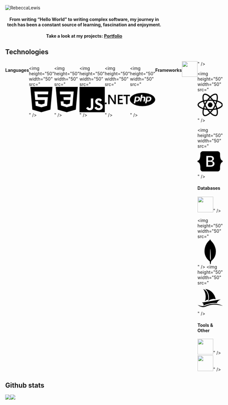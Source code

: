 
![RebeccaLewis](https://github.com/Beckibuzz93/Beckibuzz93/assets/45924345/be309f37-e05d-4da3-8e59-b8236c72dc5c)

<h4 align="center"> From writing “Hello World” to writing complex software, my journey in tech has been a constant source of learning, fascination and enjoyment. </h4> 
<h4 align="center"> Take a look at my projects: <a href="https://ralewis.co.uk/"> Portfolio </a> </h4>

<h2 align="left"> Technologies </h2>
<div align="left" style="display: flex; flex-direction: row;">
  <h4> Languages </h4>
  
  <img height="50" width="50" src="<svg role="img" viewBox="0 0 24 24" xmlns="http://www.w3.org/2000/svg"><title>HTML5</title><path d="M1.5 0h21l-1.91 21.563L11.977 24l-8.564-2.438L1.5 0zm7.031 9.75l-.232-2.718 10.059.003.23-2.622L5.412 4.41l.698 8.01h9.126l-.326 3.426-2.91.804-2.955-.81-.188-2.11H6.248l.33 4.171L12 19.351l5.379-1.443.744-8.157H8.531z"/></svg>" />
    
  <img height="50" width="50" src="<svg role="img" viewBox="0 0 24 24" xmlns="http://www.w3.org/2000/svg"><title>CSS3</title><path d="M1.5 0h21l-1.91 21.563L11.977 24l-8.565-2.438L1.5 0zm17.09 4.413L5.41 4.41l.213 2.622 10.125.002-.255 2.716h-6.64l.24 2.573h6.182l-.366 3.523-2.91.804-2.956-.81-.188-2.11h-2.61l.29 3.855L12 19.288l5.373-1.53L18.59 4.414z"/></svg>" />
  
  <img height="50" width="50" src="<svg role="img" viewBox="0 0 24 24" xmlns="http://www.w3.org/2000/svg"><title>JavaScript</title><path d="M0 0h24v24H0V0zm22.034 18.276c-.175-1.095-.888-2.015-3.003-2.873-.736-.345-1.554-.585-1.797-1.14-.091-.33-.105-.51-.046-.705.15-.646.915-.84 1.515-.66.39.12.75.42.976.9 1.034-.676 1.034-.676 1.755-1.125-.27-.42-.404-.601-.586-.78-.63-.705-1.469-1.065-2.834-1.034l-.705.089c-.676.165-1.32.525-1.71 1.005-1.14 1.291-.811 3.541.569 4.471 1.365 1.02 3.361 1.244 3.616 2.205.24 1.17-.87 1.545-1.966 1.41-.811-.18-1.26-.586-1.755-1.336l-1.83 1.051c.21.48.45.689.81 1.109 1.74 1.756 6.09 1.666 6.871-1.004.029-.09.24-.705.074-1.65l.046.067zm-8.983-7.245h-2.248c0 1.938-.009 3.864-.009 5.805 0 1.232.063 2.363-.138 2.711-.33.689-1.18.601-1.566.48-.396-.196-.597-.466-.83-.855-.063-.105-.11-.196-.127-.196l-1.825 1.125c.305.63.75 1.172 1.324 1.517.855.51 2.004.675 3.207.405.783-.226 1.458-.691 1.811-1.411.51-.93.402-2.07.397-3.346.012-2.054 0-4.109 0-6.179l.004-.056z"/></svg>" />
    
  <img height="50" width="50" src="<svg role="img" viewBox="0 0 24 24" xmlns="http://www.w3.org/2000/svg"><title>.NET</title><path d="M24 8.77h-2.468v7.565h-1.425V8.77h-2.462V7.53H24zm-6.852 7.565h-4.821V7.53h4.63v1.24h-3.205v2.494h2.953v1.234h-2.953v2.604h3.396zm-6.708 0H8.882L4.78 9.863a2.896 2.896 0 0 1-.258-.51h-.036c.032.189.048.592.048 1.21v5.772H3.157V7.53h1.659l3.965 6.32c.167.261.275.442.323.54h.024c-.04-.233-.06-.629-.06-1.185V7.529h1.372zm-8.703-.693a.868.829 0 0 1-.869.829.868.829 0 0 1-.868-.83.868.829 0 0 1 .868-.828.868.829 0 0 1 .869.829Z"/></svg>" />
    
  <img height="50" width="50" src="<svg role="img" viewBox="0 0 24 24" xmlns="http://www.w3.org/2000/svg"><title>PHP</title><path d="M7.01 10.207h-.944l-.515 2.648h.838c.556 0 .97-.105 1.242-.314.272-.21.455-.559.55-1.049.092-.47.05-.802-.124-.995-.175-.193-.523-.29-1.047-.29zM12 5.688C5.373 5.688 0 8.514 0 12s5.373 6.313 12 6.313S24 15.486 24 12c0-3.486-5.373-6.312-12-6.312zm-3.26 7.451c-.261.25-.575.438-.917.551-.336.108-.765.164-1.285.164H5.357l-.327 1.681H3.652l1.23-6.326h2.65c.797 0 1.378.209 1.744.628.366.418.476 1.002.33 1.752a2.836 2.836 0 0 1-.305.847c-.143.255-.33.49-.561.703zm4.024.715l.543-2.799c.063-.318.039-.536-.068-.651-.107-.116-.336-.174-.687-.174H11.46l-.704 3.625H9.388l1.23-6.327h1.367l-.327 1.682h1.218c.767 0 1.295.134 1.586.401s.378.7.263 1.299l-.572 2.944h-1.389zm7.597-2.265a2.782 2.782 0 0 1-.305.847c-.143.255-.33.49-.561.703a2.44 2.44 0 0 1-.917.551c-.336.108-.765.164-1.286.164h-1.18l-.327 1.682h-1.378l1.23-6.326h2.649c.797 0 1.378.209 1.744.628.366.417.477 1.001.331 1.751zM17.766 10.207h-.943l-.516 2.648h.838c.557 0 .971-.105 1.242-.314.272-.21.455-.559.551-1.049.092-.47.049-.802-.125-.995s-.524-.29-1.047-.29z"/></svg>" />
  
  <h4>Frameworks</h4>
  <img height="50" width="50" src="<svg role="img" viewBox="0 0 24 24" xmlns="http://www.w3.org/2000/svg"><title>p5.js</title><path d="M1.345 9.122v.784h.035c.07-.11.161-.22.274-.333a1.85 1.85 0 0 1 .416-.305 2.557 2.557 0 0 1 1.253-.31 2.632 2.632 0 0 1 1.964.854c.242.266.429.578.561.936.133.36.2.745.2 1.159 0 .413-.065.801-.194 1.163a2.856 2.856 0 0 1-.549.948 2.642 2.642 0 0 1-.866.644c-.34.16-.723.24-1.152.24-.398 0-.763-.083-1.094-.246a1.86 1.86 0 0 1-.766-.668h-.024v3.558H0V9.12zm3.276 2.785c0-.219-.034-.435-.1-.65a1.82 1.82 0 0 0-.298-.579 1.503 1.503 0 0 0-.503-.416 1.53 1.53 0 0 0-.714-.157 1.44 1.44 0 0 0-.691.163 1.77 1.77 0 0 0-.52.421 1.795 1.795 0 0 0-.328.585 1.97 1.97 0 0 0 0 1.305 1.807 1.807 0 0 0 .328.58 1.687 1.687 0 0 0 .52.414c.203.105.434.159.691.159a1.483 1.483 0 0 0 1.217-.586c.132-.171.231-.366.297-.585a2.248 2.248 0 0 0 .1-.654zm13.682-3.054v6.223c0 .335-.028.653-.082.952a2.018 2.018 0 0 1-.31.785 1.623 1.623 0 0 1-.62.532c-.262.132-.602.199-1.024.199a2.676 2.676 0 0 1-.35-.024 3.507 3.507 0 0 1-.281-.047l.117-1.192a1.762 1.762 0 0 0 .386.047.752.752 0 0 0 .397-.094.627.627 0 0 0 .234-.258c.055-.109.09-.235.105-.38.016-.144.024-.298.024-.461V8.853zm4.784 1.765a1.621 1.621 0 0 0-.514-.427 1.449 1.449 0 0 0-.714-.18c-.226 0-.432.046-.62.14a.483.483 0 0 0-.28.467.47.47 0 0 0 .31.462c.206.09.508.182.906.276.21.047.423.109.638.187.214.077.41.18.585.31a1.53 1.53 0 0 1 .427.48c.109.19.163.423.163.695 0 .344-.064.634-.192.872-.13.238-.301.43-.515.58a2.169 2.169 0 0 1-.75.32 3.884 3.884 0 0 1-.883.101 3.507 3.507 0 0 1-1.275-.24 2.694 2.694 0 0 1-1.03-.685l.925-.866a1.828 1.828 0 0 0 1.44.703c.1 0 .204-.012.31-.035a1.052 1.052 0 0 0 .29-.112.607.607 0 0 0 .218-.205.58.58 0 0 0 .081-.316.52.52 0 0 0-.32-.503c-.216-.1-.538-.202-.967-.303a4.635 4.635 0 0 1-.614-.182 2.004 2.004 0 0 1-.531-.292 1.35 1.35 0 0 1-.375-.451 1.42 1.42 0 0 1-.14-.667c0-.311.064-.58.192-.806a1.66 1.66 0 0 1 .51-.556c.21-.145.447-.252.713-.322a3.184 3.184 0 0 1 .819-.105c.405 0 .801.07 1.187.21.386.14.692.355.919.643zm-8.29 2.931l.837-.252.164.505-.833.283.517.734-.436.316-.544-.721-.53.701-.423-.322.517-.708-.84-.302.165-.506.843.271v-.872h.564v.872zm-2.887-2.644a2.309 2.309 0 0 0-.602-.819 2.679 2.679 0 0 0-.907-.509 3.517 3.517 0 0 0-1.13-.175c-.148 0-.313.008-.497.024a2.435 2.435 0 0 0-.474.082l.082-1.79h3.382V6.453H7.05l-.14 4.527a3.487 3.487 0 0 1 .426-.175 6.564 6.564 0 0 1 .491-.147 4.487 4.487 0 0 1 .515-.099 3.78 3.78 0 0 1 .497-.035c.227 0 .45.025.668.076.218.05.415.14.591.269.174.129.317.298.426.509.11.21.164.476.164.795 0 .25-.04.474-.123.673a1.413 1.413 0 0 1-.333.497 1.443 1.443 0 0 1-.49.304c-.19.07-.388.106-.598.106-.375 0-.698-.1-.972-.299a1.631 1.631 0 0 1-.584-.79l-.015.006-1.016.952c.205.335.47.616.797.838.475.324 1.06.486 1.754.486a3.417 3.417 0 0 0 1.17-.2 2.705 2.705 0 0 0 1.609-1.491c.16-.362.24-.773.24-1.233 0-.422-.072-.794-.216-1.118z"/></svg>" />
    
  <img height="50" width="50" src="<svg role="img" viewBox="0 0 24 24" xmlns="http://www.w3.org/2000/svg"><title>React</title><path d="M14.23 12.004a2.236 2.236 0 0 1-2.235 2.236 2.236 2.236 0 0 1-2.236-2.236 2.236 2.236 0 0 1 2.235-2.236 2.236 2.236 0 0 1 2.236 2.236zm2.648-10.69c-1.346 0-3.107.96-4.888 2.622-1.78-1.653-3.542-2.602-4.887-2.602-.41 0-.783.093-1.106.278-1.375.793-1.683 3.264-.973 6.365C1.98 8.917 0 10.42 0 12.004c0 1.59 1.99 3.097 5.043 4.03-.704 3.113-.39 5.588.988 6.38.32.187.69.275 1.102.275 1.345 0 3.107-.96 4.888-2.624 1.78 1.654 3.542 2.603 4.887 2.603.41 0 .783-.09 1.106-.275 1.374-.792 1.683-3.263.973-6.365C22.02 15.096 24 13.59 24 12.004c0-1.59-1.99-3.097-5.043-4.032.704-3.11.39-5.587-.988-6.38-.318-.184-.688-.277-1.092-.278zm-.005 1.09v.006c.225 0 .406.044.558.127.666.382.955 1.835.73 3.704-.054.46-.142.945-.25 1.44-.96-.236-2.006-.417-3.107-.534-.66-.905-1.345-1.727-2.035-2.447 1.592-1.48 3.087-2.292 4.105-2.295zm-9.77.02c1.012 0 2.514.808 4.11 2.28-.686.72-1.37 1.537-2.02 2.442-1.107.117-2.154.298-3.113.538-.112-.49-.195-.964-.254-1.42-.23-1.868.054-3.32.714-3.707.19-.09.4-.127.563-.132zm4.882 3.05c.455.468.91.992 1.36 1.564-.44-.02-.89-.034-1.345-.034-.46 0-.915.01-1.36.034.44-.572.895-1.096 1.345-1.565zM12 8.1c.74 0 1.477.034 2.202.093.406.582.802 1.203 1.183 1.86.372.64.71 1.29 1.018 1.946-.308.655-.646 1.31-1.013 1.95-.38.66-.773 1.288-1.18 1.87-.728.063-1.466.098-2.21.098-.74 0-1.477-.035-2.202-.093-.406-.582-.802-1.204-1.183-1.86-.372-.64-.71-1.29-1.018-1.946.303-.657.646-1.313 1.013-1.954.38-.66.773-1.286 1.18-1.868.728-.064 1.466-.098 2.21-.098zm-3.635.254c-.24.377-.48.763-.704 1.16-.225.39-.435.782-.635 1.174-.265-.656-.49-1.31-.676-1.947.64-.15 1.315-.283 2.015-.386zm7.26 0c.695.103 1.365.23 2.006.387-.18.632-.405 1.282-.66 1.933-.2-.39-.41-.783-.64-1.174-.225-.392-.465-.774-.705-1.146zm3.063.675c.484.15.944.317 1.375.498 1.732.74 2.852 1.708 2.852 2.476-.005.768-1.125 1.74-2.857 2.475-.42.18-.88.342-1.355.493-.28-.958-.646-1.956-1.1-2.98.45-1.017.81-2.01 1.085-2.964zm-13.395.004c.278.96.645 1.957 1.1 2.98-.45 1.017-.812 2.01-1.086 2.964-.484-.15-.944-.318-1.37-.5-1.732-.737-2.852-1.706-2.852-2.474 0-.768 1.12-1.742 2.852-2.476.42-.18.88-.342 1.356-.494zm11.678 4.28c.265.657.49 1.312.676 1.948-.64.157-1.316.29-2.016.39.24-.375.48-.762.705-1.158.225-.39.435-.788.636-1.18zm-9.945.02c.2.392.41.783.64 1.175.23.39.465.772.705 1.143-.695-.102-1.365-.23-2.006-.386.18-.63.406-1.282.66-1.933zM17.92 16.32c.112.493.2.968.254 1.423.23 1.868-.054 3.32-.714 3.708-.147.09-.338.128-.563.128-1.012 0-2.514-.807-4.11-2.28.686-.72 1.37-1.536 2.02-2.44 1.107-.118 2.154-.3 3.113-.54zm-11.83.01c.96.234 2.006.415 3.107.532.66.905 1.345 1.727 2.035 2.446-1.595 1.483-3.092 2.295-4.11 2.295-.22-.005-.406-.05-.553-.132-.666-.38-.955-1.834-.73-3.703.054-.46.142-.944.25-1.438zm4.56.64c.44.02.89.034 1.345.034.46 0 .915-.01 1.36-.034-.44.572-.895 1.095-1.345 1.565-.455-.47-.91-.993-1.36-1.565z"/></svg>" />
  
  <img height="50" width="50" src="<svg role="img" viewBox="0 0 24 24" xmlns="http://www.w3.org/2000/svg"><title>Bootstrap</title><path d="M11.77 11.24H9.956V8.202h2.152c1.17 0 1.834.522 1.834 1.466 0 1.008-.773 1.572-2.174 1.572zm.324 1.206H9.957v3.348h2.231c1.459 0 2.232-.585 2.232-1.685s-.795-1.663-2.326-1.663zM24 11.39v1.218c-1.128.108-1.817.944-2.226 2.268-.407 1.319-.463 2.937-.42 4.186.045 1.3-.968 2.5-2.337 2.5H4.985c-1.37 0-2.383-1.2-2.337-2.5.043-1.249-.013-2.867-.42-4.186-.41-1.324-1.1-2.16-2.228-2.268V11.39c1.128-.108 1.819-.944 2.227-2.268.408-1.319.464-2.937.42-4.186-.045-1.3.968-2.5 2.338-2.5h14.032c1.37 0 2.382 1.2 2.337 2.5-.043 1.249.013 2.867.42 4.186.409 1.324 1.098 2.16 2.226 2.268zm-7.927 2.817c0-1.354-.953-2.333-2.368-2.488v-.057c1.04-.169 1.856-1.135 1.856-2.213 0-1.537-1.213-2.538-3.062-2.538h-4.16v10.172h4.181c2.218 0 3.553-1.086 3.553-2.876z"/></svg>" />
  
  <h4>Databases</h4>
  <img height="50" width="50" src="<svg role="img" viewBox="0 0 24 24" xmlns="http://www.w3.org/2000/svg"><title>MySQL</title><path d="M16.405 5.501c-.115 0-.193.014-.274.033v.013h.014c.054.104.146.18.214.273.054.107.1.214.154.32l.014-.015c.094-.066.14-.172.14-.333-.04-.047-.046-.094-.08-.14-.04-.067-.126-.1-.18-.153zM5.77 18.695h-.927a50.854 50.854 0 00-.27-4.41h-.008l-1.41 4.41H2.45l-1.4-4.41h-.01a72.892 72.892 0 00-.195 4.41H0c.055-1.966.192-3.81.41-5.53h1.15l1.335 4.064h.008l1.347-4.064h1.095c.242 2.015.384 3.86.428 5.53zm4.017-4.08c-.378 2.045-.876 3.533-1.492 4.46-.482.716-1.01 1.073-1.583 1.073-.153 0-.34-.046-.566-.138v-.494c.11.017.24.026.386.026.268 0 .483-.075.647-.222.197-.18.295-.382.295-.605 0-.155-.077-.47-.23-.944L6.23 14.615h.91l.727 2.36c.164.536.233.91.205 1.123.4-1.064.678-2.227.835-3.483zm12.325 4.08h-2.63v-5.53h.885v4.85h1.745zm-3.32.135l-1.016-.5c.09-.076.177-.158.255-.25.433-.506.648-1.258.648-2.253 0-1.83-.718-2.746-2.155-2.746-.704 0-1.254.232-1.65.697-.43.508-.646 1.256-.646 2.245 0 .972.19 1.686.574 2.14.35.41.877.615 1.583.615.264 0 .506-.033.725-.098l1.325.772.36-.622zM15.5 17.588c-.225-.36-.337-.94-.337-1.736 0-1.393.424-2.09 1.27-2.09.443 0 .77.167.977.5.224.362.336.936.336 1.723 0 1.404-.424 2.108-1.27 2.108-.445 0-.77-.167-.978-.5zm-1.658-.425c0 .47-.172.856-.516 1.156-.344.3-.803.45-1.384.45-.543 0-1.064-.172-1.573-.515l.237-.476c.438.22.833.328 1.19.328.332 0 .593-.073.783-.22a.754.754 0 00.3-.615c0-.33-.23-.61-.648-.845-.388-.213-1.163-.657-1.163-.657-.422-.307-.632-.636-.632-1.177 0-.45.157-.81.47-1.085.315-.278.72-.415 1.22-.415.512 0 .98.136 1.4.41l-.213.476a2.726 2.726 0 00-1.064-.23c-.283 0-.502.068-.654.206a.685.685 0 00-.248.524c0 .328.234.61.666.85.393.215 1.187.67 1.187.67.433.305.648.63.648 1.168zm9.382-5.852c-.535-.014-.95.04-1.297.188-.1.04-.26.04-.274.167.055.053.063.14.11.214.08.134.218.313.346.407.14.11.28.216.427.31.26.16.555.255.81.416.145.094.293.213.44.313.073.05.12.14.214.172v-.02c-.046-.06-.06-.147-.105-.214-.067-.067-.134-.127-.2-.193a3.223 3.223 0 00-.695-.675c-.214-.146-.682-.35-.77-.595l-.013-.014c.146-.013.32-.066.46-.106.227-.06.435-.047.67-.106.106-.027.213-.06.32-.094v-.06c-.12-.12-.21-.283-.334-.395a8.867 8.867 0 00-1.104-.823c-.21-.134-.476-.22-.697-.334-.08-.04-.214-.06-.26-.127-.12-.146-.19-.34-.275-.514a17.69 17.69 0 01-.547-1.163c-.12-.262-.193-.523-.34-.763-.69-1.137-1.437-1.826-2.586-2.5-.247-.14-.543-.2-.856-.274-.167-.008-.334-.02-.5-.027-.11-.047-.216-.174-.31-.235-.38-.24-1.364-.76-1.644-.072-.18.434.267.862.422 1.082.115.153.26.328.34.5.047.116.06.235.107.356.106.294.207.622.347.897.073.14.153.287.247.413.054.073.146.107.167.227-.094.136-.1.334-.154.5-.24.757-.146 1.693.194 2.25.107.166.362.534.703.393.3-.12.234-.5.32-.835.02-.08.007-.133.048-.187v.015c.094.188.188.367.274.555.206.328.566.668.867.895.16.12.287.328.487.402v-.02h-.015c-.043-.058-.1-.086-.154-.133a3.445 3.445 0 01-.35-.4 8.76 8.76 0 01-.747-1.218c-.11-.21-.202-.436-.29-.643-.04-.08-.04-.2-.107-.24-.1.146-.247.273-.32.453-.127.288-.14.642-.188 1.01-.027.007-.014 0-.027.014-.214-.052-.287-.274-.367-.46-.2-.475-.233-1.238-.06-1.785.047-.14.247-.582.167-.716-.042-.127-.174-.2-.247-.303a2.478 2.478 0 01-.24-.427c-.16-.374-.24-.788-.414-1.162-.08-.173-.22-.354-.334-.513-.127-.18-.267-.307-.368-.52-.033-.073-.08-.194-.027-.274.014-.054.042-.075.094-.09.088-.072.335.022.422.062.247.1.455.194.662.334.094.066.195.193.315.226h.14c.214.047.455.014.655.073.355.114.675.28.962.46a5.953 5.953 0 012.085 2.286c.08.154.115.295.188.455.14.33.313.663.455.982.14.315.275.636.476.897.1.14.502.213.682.286.133.06.34.115.46.188.23.14.454.3.67.454.11.076.443.243.463.378z"/></svg>" />
    
  <img height="50" width="50" src="<svg role="img" viewBox="0 0 24 24" xmlns="http://www.w3.org/2000/svg"><title>MongoDB</title><path d="M17.193 9.555c-1.264-5.58-4.252-7.414-4.573-8.115-.28-.394-.53-.954-.735-1.44-.036.495-.055.685-.523 1.184-.723.566-4.438 3.682-4.74 10.02-.282 5.912 4.27 9.435 4.888 9.884l.07.05A73.49 73.49 0 0111.91 24h.481c.114-1.032.284-2.056.51-3.07.417-.296.604-.463.85-.693a11.342 11.342 0 003.639-8.464c.01-.814-.103-1.662-.197-2.218zm-5.336 8.195s0-8.291.275-8.29c.213 0 .49 10.695.49 10.695-.381-.045-.765-1.76-.765-2.405z"/></svg>" />
  <img height="50" width="50" src="<svg role="img" viewBox="0 0 24 24" xmlns="http://www.w3.org/2000/svg"><title>phpMyAdmin</title><path d="M5.463 3.476C6.69 5.225 7.497 7.399 7.68 9.798a12.9 12.9 0 0 1-.672 5.254 4.29 4.29 0 0 1 2.969-1.523c.05-.004.099-.006.148-.008.08-.491.47-3.45-.977-6.68-1.068-2.386-3-3.16-3.685-3.365Zm1.777.037s2.406 1.066 3.326 5.547c.607 2.955.049 4.836-.402 5.773a7.347 7.347 0 0 1 4.506-1.994c.86-.065 1.695.02 2.482.233-.1-.741-.593-3.414-2.732-5.92-3.263-3.823-7.18-3.64-7.18-3.64Zm14.817 9.701-17.92 3.049a2.284 2.284 0 0 1 1.535 2.254 2.31 2.31 0 0 1-.106.61c.055-.027 2.689-1.275 6.342-2.034 3.238-.673 5.723-.36 6.285-.273a6.46 6.46 0 0 1 3.864-3.606zm-6.213 4.078c-2.318 0-4.641.495-6.614 1.166-2.868.976-2.951 1.348-5.55 1.043C1.844 19.286 0 18.386 0 18.386s2.406 1.97 4.914 2.127c1.986.125 3.505-.822 5.315-1.414 2.661-.871 4.511-.97 6.253-.975C19.361 18.116 24 19.353 24 19.353s-2.11-1.044-5.033-1.72a13.885 13.885 0 0 0-3.123-.34Z"/></svg>" />
  
  
  <h4> Tools & Other</h4>
   <img height="50" width="50" src="<svg role="img" viewBox="0 0 24 24" xmlns="http://www.w3.org/2000/svg"><title>npm</title><path d="M1.763 0C.786 0 0 .786 0 1.763v20.474C0 23.214.786 24 1.763 24h20.474c.977 0 1.763-.786 1.763-1.763V1.763C24 .786 23.214 0 22.237 0zM5.13 5.323l13.837.019-.009 13.836h-3.464l.01-10.382h-3.456L12.04 19.17H5.113z"/></svg>" />
   <img height="50" width="50" src="<svg role="img" viewBox="0 0 24 24" xmlns="http://www.w3.org/2000/svg"><title>Raspberry Pi</title><path d="m19.8955 10.8961-.1726-.3028c.0068-2.1746-1.0022-3.061-2.1788-3.7348.356-.0938.7237-.1711.8245-.6182.6118-.1566.7397-.4398.8011-.7398.16-.1066.6955-.4061.6394-.9211.2998-.2069.4669-.4725.3819-.8487.3222-.3515.407-.6419.2702-.9096.3868-.4805.2152-.7295.05-.9817.2897-.5254.0341-1.0887-.7758-.9944-.3221-.4733-1.0244-.3659-1.133-.3637-.1215-.1519-.2819-.2821-.7755-.219-.3197-.2851-.6771-.2364-1.0458-.0964-.4378-.3403-.7275-.0675-1.0584.0356-.53-.1706-.6513.0631-.9117.1583-.5781-.1203-.7538.1416-1.0309.4182l-.3224-.0063c-.8719.5061-1.305 1.5366-1.4585 2.0664-.1536-.5299-.5858-1.5604-1.4575-2.0664l-.3223.0063C9.942.5014 9.7663.2394 9.1883.3597 8.9279.2646 8.807.0309 8.2766.2015c-.2172-.0677-.417-.2084-.6522-.2012l.0004.0002C7.5017.0041 7.369.049 7.2185.166c-.3688-.1401-.7262-.1887-1.0459.0964-.4936-.0631-.654.0671-.7756.219C5.2887.4791 4.5862.3717 4.264.845c-.8096-.0943-1.0655.4691-.7756.9944-.1653.2521-.3366.5013.05.9819-.1367.2677-.0519.5581.2703.9096-.085.3763.0822.6418.3819.8487-.0561.515.4795.8144.6394.9211.0614.3001.1894.5832.8011.7398.1008.4472.4685.5244.8245.6183-1.1766.6737-2.1856 1.56-2.1788 3.7348l-.1724.3028c-1.3491.8082-2.5629 3.4056-.6648 5.5167.124.6609.3319 1.1355.5171 1.6609.2769 2.117 2.0841 3.1082 2.5608 3.2255.6984.524 1.4423 1.0212 2.449 1.3696.949.964 1.977 1.3314 3.0107 1.3308.0152 0 .0306.0002.0457 0 1.0337.0006 2.0618-.3668 3.0107-1.3308 1.0067-.3483 1.7506-.8456 2.4491-1.3696.4766-.1173 2.2838-1.1085 2.5607-3.2255.1851-.5253.3931-1 .517-1.6609 1.8981-2.1113.6843-4.7089-.6649-5.517zm-1.0386-.3715c-.0704.8759-4.6354-3.0504-3.8472-3.1808 2.1391-.3558 3.9191.896 3.8472 3.1808zm-2.0155 4.3649c-1.1481.7409-2.8025.2626-3.6953-1.0681-.8928-1.3306-.6858-3.0101.4623-3.7509 1.1481-.7409 2.8025-.2627 3.6953 1.068.8927 1.3307.6858 3.0101-.4623 3.751zM13.6591 1.3721c.0396.1967.0843.321.1354.3577.2537-.272.4611-.5506.7878-.8123.0011.1537-.0776.3205.1169.4425.1752-.2356.4119-.4459.7263-.6244-.1514.2611-.026.3404.0554.4486.24-.2059.4681-.4144.9109-.5759-.121.1474-.2902.2914-.1108.4607.2473-.1544.496-.3086 1.0833-.4183-.1323.1475-.4059.295-.2401.4426.3104-.1186.6539-.2047 1.034-.2546-.182.1496-.3337.2963-.1846.4122.3323-.1022.7899-.2398 1.2372-.1212l-.2832.2849c-.0314.0382.6623.0297 1.1202.0364-.167.2321-.3375.4562-.437.8548.0454.0459.2723.0204.4862 0-.2194.4618-.6004.5783-.6893.776.134.1015.32.075.5232.006-.158.3254-.4892.5484-.7509.8123.0662.047.1818.075.4555.0425-.2418.257-.5339.492-.8802.7032.0614.0708.2722.0681.4678.0727-.3136.3069-.7173.466-1.0955.6668.1885.1288.3234.0988.4678.097-.2676.2198-.7225.3342-1.1448.4668.0803.1249.1607.1589.3324.194-.447.2473-1.0873.1343-1.2679.2607.0435.1243.1665.2053.3139.2728-.7197.0418-2.6879-.0262-3.0652-1.5156.7367-.8094 2.0813-1.7593 4.394-2.934-1.7994.6022-3.4229 1.405-4.7817 2.5096-1.5978-.7436-.4965-2.6197.283-3.3645zm-1.6126 5.3718c1.1329-.0123 2.5356.8325 2.53 1.6286-.005.7027-.9851 1.2715-2.5213 1.2607-1.5043-.0177-2.5172-.7148-2.5137-1.3957.003-.5603 1.2282-1.5263 2.505-1.4936zm-5.7646-.6006c.1717-.0351.252-.0692.3323-.194-.4223-.1327-.8772-.247-1.1448-.4668.1444.0018.2792.0318.4678-.097-.3783-.2008-.782-.3599-1.0956-.6668.1955-.0048.4064-.002.4677-.0728-.3462-.2113-.6383-.4463-.8801-.7033.2738.0325.3893.0045.4555-.0425-.2617-.264-.593-.487-.7509-.8123.2032.069.3892.0954.5232-.006-.089-.1977-.47-.3142-.6894-.776.214.0204.4409.0459.4863 0-.0994-.3985-.2698-.6226-.4369-.8547.4579-.0067 1.1516.0018 1.1202-.0364l-.2831-.2849c.4472-.1186.9049.019 1.2371.1213.1492-.1159-.0026-.2626-.1847-.4123.3801.05.7236.1361 1.034.2547.1659-.1476-.1076-.2951-.24-.4426.5872.1097.8361.2639 1.0833.4183.1794-.1694.0103-.3133-.1108-.4607.4428.1615.6709.37.911.5759.0814-.1082.2068-.1875.0554-.4486.3143.1785.5511.3888.7263.6244.1945-.122.1159-.2888.1169-.4426.3267.2618.534.5404.7879.8124.0511-.0366.0959-.161.1354-.3577.7794.7448 1.8807 2.6208.2831 3.3646-1.3589-1.1039-2.9817-1.9064-4.78-2.5086 2.3115 1.174 3.6556 2.1239 4.392 2.9328-.3773 1.4895-2.3455 1.5575-3.0651 1.5157.1473-.0676.2703-.1485.3139-.2728-.1806-.1264-.8209-.0134-1.2679-.2607zm2.8175 1.1334c.7881.1304-3.7769 4.0567-3.8472 3.1809-.0719-2.2846 1.7079-3.5367 3.8472-3.1809zm-4.847 8.7567c-1.1094-.8789-1.4668-3.4529.5901-4.6097 1.2394-.3273.4184 5.051-.5901 4.6097zm4.2656 4.5989c-.6257.3719-2.1452.2187-3.2252-1.3095-.7283-1.2823-.6345-2.5872-.123-2.9705.7648-.4589 1.9464.1609 2.8559 1.2003.7923.9405 1.1536 2.5927.4923 3.0797zm-1.2415-5.6086c-1.1481-.7409-1.3551-2.4203-.4623-3.7511.8928-1.3307 2.5472-1.8089 3.6952-1.068 1.1481.7409 1.3551 2.4203.4623 3.7509-.8926 1.3308-2.5471 1.809-3.6952 1.0682zm4.7948 8.2279c-1.3763.0584-2.7258-1.1105-2.7081-1.5157-.0206-.594 1.6758-1.0578 2.782-1.0306 1.1131-.0479 2.6068.3531 2.6097.8851.0184.5166-1.3547 1.6838-2.6836 1.6612zm2.7584-5.8578c.0081 1.3899-1.226 2.5225-2.7562 2.5299-1.5302.0073-2.7773-1.1135-2.7854-2.5033v-.0265c-.008-1.3899 1.2259-2.5226 2.7562-2.5299 1.5302-.0073 2.7773 1.1134 2.7853 2.5033a.7794.7794 0 0 1 .0001.0265zm3.855 2.0029c-1.186 1.6208-2.7916 1.684-3.3896 1.2325-.6255-.5811-.148-2.3854.7094-3.3747v-.0003c.9812-1.0912 2.0302-1.8037 2.7609-1.2469.4919.4828.7805 2.3008-.0807 3.3894zm1.0724-3.4301c-1.0086.4413-1.8298-4.9372-.5901-4.61 2.0568 1.1569 1.6994 3.731.5901 4.61zm-.0256-8.3279h.2985v-.5304h.2986c.1502 0 .2053.0624.2262.2052.0152.1088.0113.2395.0477.3253h.2984c-.0533-.0763-.0515-.2358-.0571-.3213-.0097-.1373-.0513-.2796-.1977-.3176v-.0037c.1502-.061.2149-.1807.2149-.341 0-.2048-.1539-.3738-.3974-.3738h-.732v1.3573zm.2985-1.1255h.3269c.1333 0 .2054.0573.2054.188 0 .1369-.0721.1942-.2054.1942H20.03v-.3822zm-1.0337.4633c0 .7009.5682 1.2694 1.2695 1.2694s1.2695-.5684 1.2695-1.2694c0-.7013-.5683-1.2697-1.2695-1.2697-.7013 0-1.2695.5684-1.2695 1.2697zm2.3275 0c0 .5845-.4737 1.058-1.058 1.058s-1.058-.4735-1.058-1.058c0-.5849.4737-1.058 1.058-1.058s1.058.4731 1.058 1.058z"/></svg>" />
</div>

<h2 align="left"> Github stats </h2>
<div align="left" style="display: flex; flex-direction: row;">
  <img src="https://github-readme-stats.vercel.app/api/top-langs/?username=Beckibuzz93&layout=donut&theme=radical" />
  <img src="https://github-readme-stats.vercel.app/api?username=Beckibuzz93&show_icons=true&theme=radical" />
</div>
